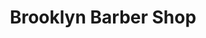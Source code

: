 ---
title: "Brooklyn Barber Shop"
url: /la-linea-de-la-concepcion/brooklyn-barber-shop/
shop: peluquería
---